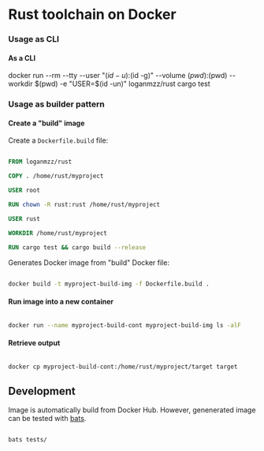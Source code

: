 # Rust toolchain on Docker

### Usage as CLI

#### As a CLI

docker run --rm --tty --user "$(id -u):$(id -g)" --volume $(pwd):$(pwd) --workdir $(pwd) -e "USER=$(id -un)" loganmzz/rust cargo test

### Usage as builder pattern

#### Create a "build" image

Create a `Dockerfile.build` file:

```Dockerfile

FROM loganmzz/rust

COPY . /home/rust/myproject

USER root

RUN chown -R rust:rust /home/rust/myproject

USER rust

WORKDIR /home/rust/myproject

RUN cargo test && cargo build --release

```

Generates Docker image from "build" Docker file:

```bash

docker build -t myproject-build-img -f Dockerfile.build .

```

#### Run image into a new container

```bash

docker run --name myproject-build-cont myproject-build-img ls -alF

```

#### Retrieve output

```bash

docker cp myproject-build-cont:/home/rust/myproject/target target

```

## Development

Image is automatically build from Docker Hub. However, genenerated image can be tested with [bats](https://github.com/bats-core/bats-core/).

```bash

bats tests/

```
